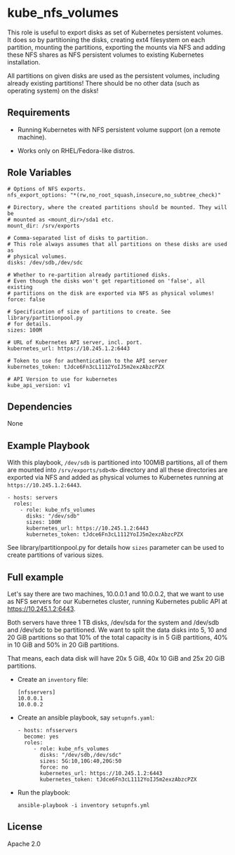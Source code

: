 # kube_nfs_volumes

This role is useful to export disks as set of Kubernetes persistent volumes.
It does so by partitioning the disks, creating ext4 filesystem on each
partition, mounting the partitions, exporting the mounts via NFS and adding
these NFS shares as NFS persistent volumes to existing Kubernetes installation.

All partitions on given disks are used as the persistent volumes, including
already existing partitions! There should be no other data (such as operating
system) on the disks!

## Requirements

* Running Kubernetes with NFS persistent volume support (on a remote machine).

* Works only on RHEL/Fedora-like distros.

## Role Variables

```
# Options of NFS exports.
nfs_export_options: "*(rw,no_root_squash,insecure,no_subtree_check)"

# Directory, where the created partitions should be mounted. They will be
# mounted as <mount_dir>/sda1 etc.
mount_dir: /srv/exports

# Comma-separated list of disks to partition.
# This role always assumes that all partitions on these disks are used as
# physical volumes.
disks: /dev/sdb,/dev/sdc

# Whether to re-partition already partitioned disks.
# Even though the disks won't get repartitioned on 'false', all existing
# partitions on the disk are exported via NFS as physical volumes!
force: false

# Specification of size of partitions to create. See library/partitionpool.py
# for details.
sizes: 100M

# URL of Kubernetes API server, incl. port.
kubernetes_url: https://10.245.1.2:6443

# Token to use for authentication to the API server
kubernetes_token: tJdce6Fn3cL1112YoIJ5m2exzAbzcPZX

# API Version to use for kubernetes
kube_api_version: v1
```

## Dependencies

None

## Example Playbook

With this playbook, `/dev/sdb` is partitioned into 100MiB partitions, all of
them are mounted into `/srv/exports/sdb<N>` directory and all these directories
are exported via NFS and added as physical volumes to Kubernetes running at
`https://10.245.1.2:6443`.

    - hosts: servers
      roles:
        - role: kube_nfs_volumes
          disks: "/dev/sdb"
          sizes: 100M
          kubernetes_url: https://10.245.1.2:6443
          kubernetes_token: tJdce6Fn3cL1112YoIJ5m2exzAbzcPZX

See library/partitionpool.py for details how `sizes` parameter can be used
to create partitions of various sizes.

## Full example
Let's say there are two machines, 10.0.0.1 and 10.0.0.2, that we want to use as
NFS servers for our Kubernetes cluster, running Kubernetes public API at
https://10.245.1.2:6443.

Both servers have three 1 TB disks, /dev/sda for the system and /dev/sdb and
/dev/sdc to be partitioned. We want to split the data disks into 5, 10 and
20 GiB partitions so that 10% of the total capacity is in 5 GiB partitions, 40%
in 10 GiB and 50% in 20 GiB partitions.

That means, each data disk will have 20x 5 GiB, 40x 10 GiB and 25x 20 GiB
partitions.

* Create an `inventory` file:
    ```
    [nfsservers]
    10.0.0.1
    10.0.0.2
    ```

* Create an ansible playbook, say `setupnfs.yaml`:
    ```
    - hosts: nfsservers
      become: yes
      roles:
         - role: kube_nfs_volumes
           disks: "/dev/sdb,/dev/sdc"
           sizes: 5G:10,10G:40,20G:50
           force: no
           kubernetes_url: https://10.245.1.2:6443
           kubernetes_token: tJdce6Fn3cL1112YoIJ5m2exzAbzcPZX
    ```

* Run the playbook:
    ```
    ansible-playbook -i inventory setupnfs.yml
    ```

## License

Apache 2.0
